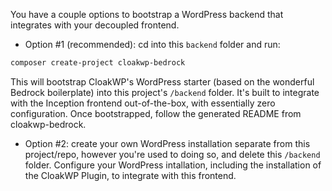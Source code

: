 You have a couple options to bootstrap a WordPress backend that integrates with your decoupled frontend.

- Option #1 (recommended): cd into this `backend` folder and run:
```bash
composer create-project cloakwp-bedrock
```
This will bootstrap CloakWP's WordPress starter (based on the wonderful Bedrock boilerplate) into this project's `/backend` folder. It's built to integrate with the Inception frontend out-of-the-box, with essentially zero configuration. Once bootstrapped, follow the generated README from cloakwp-bedrock.
- Option #2: create your own WordPress installation separate from this project/repo, however you're used to doing so, and delete this `/backend` folder. Configure your WordPress intallation, including the installation of the CloakWP Plugin, to integrate with this frontend. 
